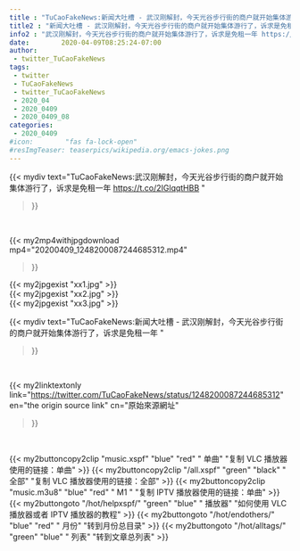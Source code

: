 ```yaml
---
title : "TuCaoFakeNews:新闻大吐槽 - 武汉刚解封，今天光谷步行街的商户就开始集体游行了，诉求是免租一年 "
title2 : "新闻大吐槽 - 武汉刚解封，今天光谷步行街的商户就开始集体游行了，诉求是免租一年 "
info2 : "武汉刚解封，今天光谷步行街的商户就开始集体游行了，诉求是免租一年 https://t.co/2IGlqqtHBB "
date:        2020-04-09T08:25:24-07:00
author:
 - twitter_TuCaoFakeNews
tags:
 - twitter
 - TuCaoFakeNews
 - twitter_TuCaoFakeNews
 - 2020_04
 - 2020_0409
 - 2020_0409_08
categories:
 - 2020_0409
#icon:        "fas fa-lock-open"
#resImgTeaser: teaserpics/wikipedia.org/emacs-jokes.png
---
```


{{< mydiv text="TuCaoFakeNews:武汉刚解封，今天光谷步行街的商户就开始集体游行了，诉求是免租一年 https://t.co/2IGlqqtHBB "
>}}
<br>


{{< my2mp4withjpgdownload mp4="20200409_1248200087244685312.mp4"
>}}

{{< my2jpgexist "xx1.jpg" >}}<br>
{{< my2jpgexist "xx2.jpg" >}}<br>
{{< my2jpgexist "xx3.jpg" >}}<br>



{{< mydiv text="TuCaoFakeNews:新闻大吐槽 - 武汉刚解封，今天光谷步行街的商户就开始集体游行了，诉求是免租一年 "
>}}
<br>

{{< my2linktextonly link="https://twitter.com/TuCaoFakeNews/status/1248200087244685312"
en="the origin source link" cn="原始來源網址"
>}}


<br>

{{< my2buttoncopy2clip "music.xspf"        "blue"   "red"    " 单曲"  "复制 VLC 播放器使用的链接：单曲" >}} {{< my2buttoncopy2clip "/all.xspf"         "green"  "black"  " 全部"  "复制 VLC 播放器使用的链接：全部" >}} {{< my2buttoncopy2clip "music.m3u8"        "blue"   "red"    " M1 "    "复制 IPTV 播放器使用的链接：单曲" >}} {{< my2buttongoto      "/hot/helpxspf/"    "green"  "blue"   " 播放器" "如何使用 VLC 播放器或者 IPTV 播放器的教程" >}} {{< my2buttongoto      "/hot/endothers/"   "blue"   "red"    " 月份"   "转到月份总目录" >}} {{< my2buttongoto      "/hot/alltags/"     "green"  "blue"   " 列表"   "转到文章总列表" >}} 
